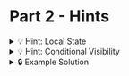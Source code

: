 # Part 2 - Hints

<details>
<summary>💡 Hint: Local State </summary>

If a state is only needed in one component, it should be
kept local inside of that specific component.

```js
// bad:
function App() {
  const [showDetails,setShowDetails] = useState([false,false,false,...])
  //...
}
```

or

```js
function AlbumCard() {
  const [showList, setShowList] = useState(false);
  //...
}
```

Which one is better?

</details>

<details>
<summary>💡 Hint: Conditional Visibility </summary>

You can use `ternary operators` inside your jsx:

```jsx
const isOpen = true;
//...
<section>{isOpen ? <p>I am visible!></p> : null}</section>;
```

```jsx
const isOpen = true;
//...
<section>{isOpen && <p>I am visible!></p>}</section>;
```

</details>

<details>
<summary>🔒 Example Solution </summary>
Only check this solution after giving this part a good try!

[🔗 Part 2 Example Solution](https://github.com/neuefische-web-demos/theme-creator-example-solution/tree/part-2)

</details>
